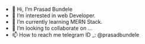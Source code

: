 - 👋 Hi, I’m Prasad Bundele 
- 👀 I’m interested in web Developer.
- 🌱 I’m currently learning MERN Stack.
- 💞️ I’m looking to collaborate on ...
- 📫 How to reach me telegram ID _: @prasadbundele

<!---
prasad150599/prasad150599 is a ✨ special ✨ repository because its `README.md` (this file) appears on your GitHub profile.
You can click the Preview link to take a look at your changes.
--->
